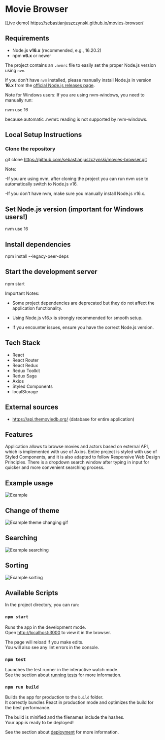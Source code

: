 # Movie Browser

[Live demo] https://sebastianjuszczynski.github.io/movies-browser/

## Requirements

- Node.js **v16.x** (recommended, e.g., 16.20.2)
- npm **v6.x** or newer

The project contains an `.nvmrc` file to easily set the proper Node.js version using `nvm`.

If you don't have `nvm` installed, please manually install Node.js in version **16.x** from the [official Node.js releases page](https://nodejs.org/en/download/releases/).

Note for Windows users:
If you are using nvm-windows, you need to manually run:

nvm use 16

because automatic .nvmrc reading is not supported by nvm-windows.

## Local Setup Instructions

### Clone the repository
git clone https://github.com/sebastianjuszczynski/movies-browser.git

Note:

-If you are using nvm, after cloning the project you can run nvm use to automatically switch to Node.js v16.

-If you don't have nvm, make sure you manually install Node.js v16.x.

## Set Node.js version (important for Windows users!)
nvm use 16

## Install dependencies
npm install --legacy-peer-deps


## Start the development server
npm start

Important Notes:
- Some project dependencies are deprecated but they do not affect the application functionality.

- Using Node.js v16.x is strongly recommended for smooth setup.

- If you encounter issues, ensure you have the correct Node.js version.

## Tech Stack

- React
- React Router
- React Redux
- Redux Toolkit
- Redux Saga
- Axios
- Styled Components
- localStorage

## External sources

 - https://api.themoviedb.org/ (database for entire application)

 ## Features

Application allows to browse movies and actors based on external API, which is implemented with use of Axios.
Entire project is styled with use of Styled Components, and it is also adapted to follow Responsive Web Design Principles.
There is a dropdown search window after typing in input for quicker and more convenient searching process.

## Example usage

![Example](https://github.com/sebastianjuszczynski/movies-browser/blob/main/demo/example.gif)

## Change of theme

![Example theme changing gif](https://github.com/sebastianjuszczynski/movies-browser/blob/main/demo/themeChanging.gif)

## Searching

![Example searching](https://github.com/sebastianjuszczynski/movies-browser/blob/main/demo/searching.gif)

## Sorting

![Example sorting](https://github.com/sebastianjuszczynski/movies-browser/blob/main/demo/sorting.gif)

## Available Scripts

In the project directory, you can run:

### `npm start`

Runs the app in the development mode.\
Open [http://localhost:3000](http://localhost:3000) to view it in the browser.

The page will reload if you make edits.\
You will also see any lint errors in the console.

### `npm test`

Launches the test runner in the interactive watch mode.\
See the section about [running tests](https://facebook.github.io/create-react-app/docs/running-tests) for more information.

### `npm run build`

Builds the app for production to the `build` folder.\
It correctly bundles React in production mode and optimizes the build for the best performance.

The build is minified and the filenames include the hashes.\
Your app is ready to be deployed!

See the section about [deployment](https://facebook.github.io/create-react-app/docs/deployment) for more information.



